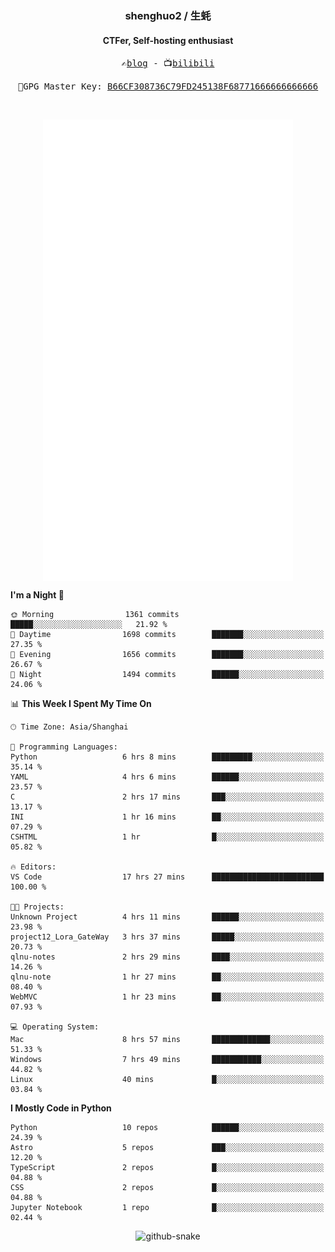 <h3 align="center"> shenghuo2 / 生蚝 </h3>
<h4 align="center" >CTFer, Self-hosting enthusiast</h3>


<p align="center">
  <samp>
    ✍️<a href="https://blog.shenghuo2.top/">blog</a> -
    📺<a href="https://space.bilibili.com/85894935">bilibili</a>
  </samp>
</p>
<p align="center">
  <samp>
     🔐GPG Master Key: <a align="center" href="https://github.com/shenghuo2.gpg">B66CF308736C79FD245138F68771666666666666</a>
  </samp>
</p>
<br>
<p align="center">
  <a href="https://github.com/shenghuo2">
    <img width="400" align="top" src="https://github.com/shenghuo2/shenghuo2/blob/main/metrics.left.svg" />
  </a>
  <a href="https://github.com/shenghuo2">
    <img width="400" align="top" src="https://github.com/shenghuo2/shenghuo2/blob/main/metrics.right.svg" />
  </a>
</p>


<!--START_SECTION:waka-->
**I'm a Night 🦉** 

```text
🌞 Morning                1361 commits        █████░░░░░░░░░░░░░░░░░░░░   21.92 % 
🌆 Daytime                1698 commits        ███████░░░░░░░░░░░░░░░░░░   27.35 % 
🌃 Evening                1656 commits        ███████░░░░░░░░░░░░░░░░░░   26.67 % 
🌙 Night                  1494 commits        ██████░░░░░░░░░░░░░░░░░░░   24.06 % 
```


📊 **This Week I Spent My Time On** 

```text
🕑︎ Time Zone: Asia/Shanghai

💬 Programming Languages: 
Python                   6 hrs 8 mins        █████████░░░░░░░░░░░░░░░░   35.14 % 
YAML                     4 hrs 6 mins        ██████░░░░░░░░░░░░░░░░░░░   23.57 % 
C                        2 hrs 17 mins       ███░░░░░░░░░░░░░░░░░░░░░░   13.17 % 
INI                      1 hr 16 mins        ██░░░░░░░░░░░░░░░░░░░░░░░   07.29 % 
CSHTML                   1 hr                █░░░░░░░░░░░░░░░░░░░░░░░░   05.82 % 

🔥 Editors: 
VS Code                  17 hrs 27 mins      █████████████████████████   100.00 % 

🐱‍💻 Projects: 
Unknown Project          4 hrs 11 mins       ██████░░░░░░░░░░░░░░░░░░░   23.98 % 
project12_Lora_GateWay   3 hrs 37 mins       █████░░░░░░░░░░░░░░░░░░░░   20.73 % 
qlnu-notes               2 hrs 29 mins       ████░░░░░░░░░░░░░░░░░░░░░   14.26 % 
qlnu-note                1 hr 27 mins        ██░░░░░░░░░░░░░░░░░░░░░░░   08.40 % 
WebMVC                   1 hr 23 mins        ██░░░░░░░░░░░░░░░░░░░░░░░   07.93 % 

💻 Operating System: 
Mac                      8 hrs 57 mins       █████████████░░░░░░░░░░░░   51.33 % 
Windows                  7 hrs 49 mins       ███████████░░░░░░░░░░░░░░   44.82 % 
Linux                    40 mins             █░░░░░░░░░░░░░░░░░░░░░░░░   03.84 % 
```

**I Mostly Code in Python** 

```text
Python                   10 repos            ██████░░░░░░░░░░░░░░░░░░░   24.39 % 
Astro                    5 repos             ███░░░░░░░░░░░░░░░░░░░░░░   12.20 % 
TypeScript               2 repos             █░░░░░░░░░░░░░░░░░░░░░░░░   04.88 % 
CSS                      2 repos             █░░░░░░░░░░░░░░░░░░░░░░░░   04.88 % 
Jupyter Notebook         1 repo              █░░░░░░░░░░░░░░░░░░░░░░░░   02.44 % 
```




<!--END_SECTION:waka-->


<div align="center">
  <picture>
    <source media="(prefers-color-scheme: dark)" srcset="https://gist.githubusercontent.com/shenghuo2/bfce20b14ab0484cef03bae6e60e0b3a/raw/github-snake-dark.svg" />
    <source media="(prefers-color-scheme: light)" srcset="https://gist.githubusercontent.com/shenghuo2/bfce20b14ab0484cef03bae6e60e0b3a/raw/github-snake.svg" />
    <img alt="github-snake" src="https://gist.githubusercontent.com/shenghuo2/bfce20b14ab0484cef03bae6e60e0b3a/raw/github-snake.svg" />
  </picture>
</div>

<!--
**shenghuo2/shenghuo2** is a ✨ _special_ ✨ repository because its `README.md` (this file) appears on your GitHub profile.

Here are some ideas to get you started:

- 🔭 I’m currently working on ...
- 🌱 I’m currently learning ...
- 👯 I’m looking to collaborate on ...
- 🤔 I’m looking for help with ...
- 💬 Ask me about ...
- 📫 How to reach me: ...
- 😄 Pronouns: ...
- ⚡ Fun fact: ...
-->
